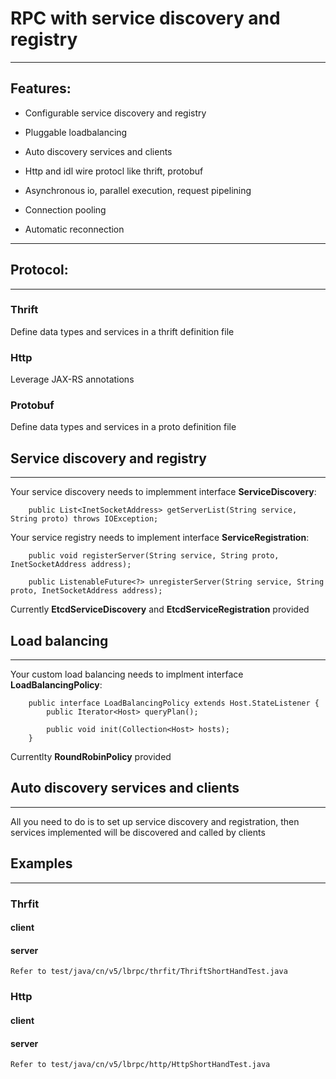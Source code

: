 # RPC with service discovery and registry
----------------------

## Features:

* Configurable service discovery and registry

* Pluggable loadbalancing

* Auto discovery services and clients

* Http and idl wire protocl like thrift, protobuf

* Asynchronous io, parallel execution, request pipelining

* Connection pooling

* Automatic reconnection

----------------------
## Protocol:
----------------------
### Thrift

Define data types and services in a thrift definition file

### Http

Leverage JAX-RS annotations

### Protobuf

Define data types and services in a proto definition file

## Service discovery and registry
----------------------

Your service discovery needs to implemment interface **ServiceDiscovery**:
	    
	    public List<InetSocketAddress> getServerList(String service, String proto) throws IOException;



Your service registry needs to implement interface **ServiceRegistration**:
		
		public void registerServer(String service, String proto, InetSocketAddress address);

    	public ListenableFuture<?> unregisterServer(String service, String proto, InetSocketAddress address);
   
Currently **EtcdServiceDiscovery** and **EtcdServiceRegistration** provided

## Load balancing
---------------------
Your custom load balancing needs to implment interface **LoadBalancingPolicy**:

		public interface LoadBalancingPolicy extends Host.StateListener {
    		public Iterator<Host> queryPlan();

    		public void init(Collection<Host> hosts);
		}

Currentlty **RoundRobinPolicy** provided

## Auto discovery services and clients
---------------------

All you need to do is to set up service discovery and registration, then services implemented will be discovered and called by clients

## Examples
----------------------
### Thrfit
#### client
#### server
	Refer to test/java/cn/v5/lbrpc/thrfit/ThriftShortHandTest.java
### Http
#### client
#### server
	Refer to test/java/cn/v5/lbrpc/http/HttpShortHandTest.java

